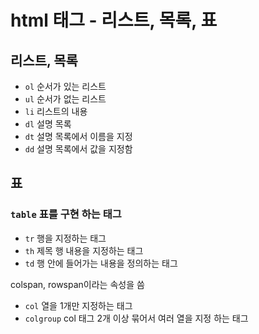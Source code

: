 # html 태그 - 리스트, 목록, 표

## 리스트, 목록
- `ol` 순서가 있는 리스트
- `ul` 순서가 없는 리스트
- `li` 리스트의 내용
- `dl` 설명 목록
- `dt` 설명 목록에서 이름을 지정
- `dd` 설명 목록에서 값을 지정함

## 표
### `table` 표를 구현 하는 태그
- `tr` 행을 지정하는 태그
- `th` 제목 행 내용을 지정하는 태그
- `td` 행 안에 들어가는 내용을 정의하는 태그

colspan, rowspan이라는 속성을 씀
- `col` 열을 1개만 지정하는 태그
- `colgroup` col 태그 2개 이상 묶어서 여러 열을 지정 하는 태그

